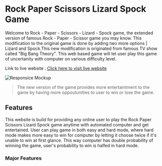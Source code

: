 # Rock Paper Scissors Lizard Spock Game

Welcome to Rock - Paper - Scissors - Lizard - Spock game, the extended version of famous Rock - Paper - Scissor game you may know. This modification to the original game is done by adding two more options | Lizard and Spock.This new modification is originated from famous TV show called "Big Bang Theory". This web based game will let user play this game of uncertanity with computer on various difficulty level.

Link to live website : [Click here to visit live website](https://susantshah.github.io/rock-paper-scissors-lizard-spock-game-project2/)

![Responsice Mockup](https://susantshah.github.io/rock-paper-scissors-lizard-spock-game-project2/documentation-assets/img/mobile-desktop-view-mockup.jpg)

> The new version of the game provides more entertaintment to the game by having more oppoutunities to user to win or lose the game.

## Features

This website is build for providing any online user to play the Rock Paper Scissors Lizard Spock game anytime with automated computer and get entertained. User can play game in both easy and hard mode, where hard mode makes more easy to win for computer by letting it choose twice if it's unable to win at first glance. This way computer has double probability of winning the game, user's probability to win is halfed in hard mode.

### Major Features
